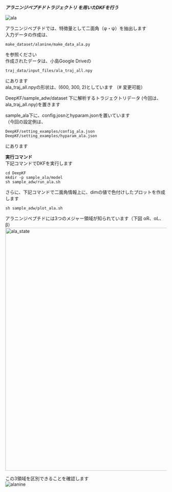 ***アラニンジペプチドトラジェクトリ を用いたDKFを行う***

![ala](https://user-images.githubusercontent.com/39581094/75623684-e2497e00-5bef-11ea-98b8-3708ad8f72cd.png)

アラニンジペプチドでは、特徴量として二面角（φ・ψ）を抽出します  
入力データの作成は、
```
make_dataset/alanine/make_data_ala.py
```
を参照ください   
作成されたデータは、小島Google Driveの   
```
traj_data/input_files/ala_traj_all.npy
```
にあります   
ala_traj_all.npyの形状は、(600, 300, 2)としています （# 変更可能）

DeepKF/sample_adw/dataset 下に解析するトラジェクトリデータ (今回は、ala_traj_all.npy)を置きます   

sample_ala下に、config.josnとhyparam.jsonを置いています  
（今回の設定例は、  
```
DeepKF/setting_examples/config_ala.json   
DeepKF/setting_examples/hyparam_ala.json  
```
にあります    
    

**実行コマンド**   
下記コマンドでDKFを実行します   
   
```
cd DeepKF  
mkdir -p sample_ala/model  
sh sample_adw/run_ala.sh
```
さらに、下記コマンドで二面角情報上に、dimの値で色付けしたプロットを作成します   

```
sh sample_adw/plot_ala.sh
```

アラニンジペプチドには3つのメジャー領域が知られています（下図 αR、αL、β）   
<img width="759" alt="ala_state" src="https://user-images.githubusercontent.com/39581094/75691429-82360300-5ce7-11ea-88bd-5257a1a8e174.png">   

この3領域を区別できることを確認します   
![alanine](https://user-images.githubusercontent.com/39581094/75691605-a2fe5880-5ce7-11ea-9aa6-f22137da55f2.png)



